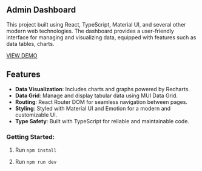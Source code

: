 ## Admin Dashboard

This project built using React, TypeScript, Material UI, and several other modern web technologies. The dashboard provides a user-friendly interface for managing and visualizing data, equipped with features such as data tables, charts.

[VIEW DEMO](https://react-admin-dashboard-wheat-xi.vercel.app/)

## Features

- **Data Visualization**: Includes charts and graphs powered by Recharts.
- **Data Grid**: Manage and display tabular data using MUI Data Grid.
- **Routing**: React Router DOM for seamless navigation between pages.
- **Styling**: Styled with Material UI and Emotion for a modern and customizable UI.
- **Type Safety**: Built with TypeScript for reliable and maintainable code.

### Getting Started:

1. Run `npm install`

2. Run `npm run dev `
